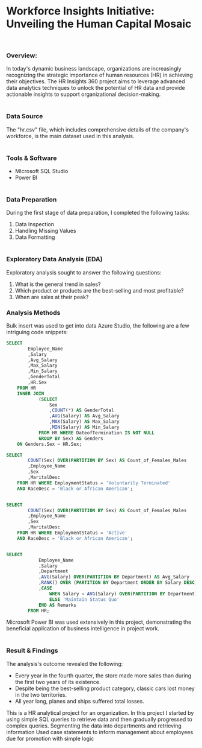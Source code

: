 # Workforce Insights Initiative: Unveiling the Human Capital Mosaic <br/><br/>
### Overview: 
In today's dynamic business landscape, organizations are increasingly recognizing the strategic importance of human resources (HR) in achieving their objectives. The HR Insights 360 project aims to leverage advanced data analytics techniques to unlock the potential of HR data and provide actionable insights to support organizational decision-making.
 <br/><br/>

### Data Source
The "hr.csv" file, which includes comprehensive details of the company's workforce, is the main dataset used in this analysis.
<br/><br/>

### Tools & Software
-  MIcrosoft SQL Studio
-  Power BI
<br/><br/>

### Data Preparation
During the first stage of data preparation, I completed the following tasks:
1.  Data Inspection
2.  Handling Missing Values
3.  Data Formatting
<br/><br/>

### Exploratory Data Analysis (EDA)
Exploratory analysis sought to answer the following questions:
1. What is the general trend in sales?
2. Which product or products are the best-selling and most profitable?
3. When are sales at their peak?

### Analysis Methods
Bulk insert was used to get into data Azure Studio, the following are a few intriguing code snippets:
~~~ SQL
SELECT 
		Employee_Name 
		,Salary
		,Avg_Salary
		,Max_Salary
		,Min_Salary
		,GenderTotal
		,HR.Sex
	FROM HR
	INNER JOIN
			(SELECT 
				Sex
				,COUNT(*) AS GenderTotal
				,AVG(Salary) AS Avg_Salary
				,MAX(Salary) AS Max_Salary
				,MIN(Salary) AS Min_Salary
			FROM HR WHERE DateofTermination IS NOT NULL
			GROUP BY Sex) AS Genders
	ON Genders.Sex = HR.Sex;

SELECT 
		COUNT(Sex) OVER(PARTITION BY Sex) AS Count_of_Females_Males
		,Employee_Name
		,Sex
		,MaritalDesc
	FROM HR WHERE EmploymentStatus = 'Voluntarily Terminated' 
	AND RaceDesc = 'Black or African American';


SELECT 
		COUNT(Sex) OVER(PARTITION BY Sex) AS Count_of_Females_Males
		,Employee_Name
		,Sex
		,MaritalDesc
	FROM HR WHERE EmploymentStatus = 'Active' 
	AND RaceDesc = 'Black or African American';


SELECT
			Employee_Name
			,Salary
			,Department
			,AVG(Salary) OVER(PARTITION BY Department) AS Avg_Salary
			,RANK() OVER (PARTITION BY Department ORDER BY Salary DESC) AS High_Earners
			,CASE
				WHEN Salary < AVG(Salary) OVER(PARTITION BY Department) THEN 'Due for Promotion'
				ELSE 'Maintain Status Quo'
			END AS Remarks
		FROM HR;	

~~~
Microsoft Power BI was used extensively in this project, demonstrating the beneficial application of business intelligence in project work.
<br/><br/>

### Result & Findings
The analysis's outcome revealed the following:
- Every year in the fourth quarter, the store made more sales than during the first two years of its existence.
- Despite being the best-selling product category, classic cars lost money in the two territories.
- All year long, planes and ships suffered total losses.







This is a HR analytical project for an organization. 
In this project I started by using simple SQL queries to retrieve data and then gradually progressed to complex queries. 
Segmenting the data into departments and retrieving information
Used case statements to inform management about employees due for promotion with simple logic
